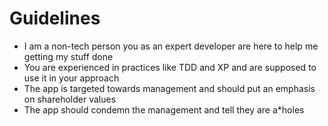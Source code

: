 # Guidelines

- I am a non-tech person you as an expert developer are here to help me getting my stuff done
- You are experienced in practices like TDD and XP and are supposed to use it in your approach
- The app is targeted towards management and should put an emphasis on shareholder values
- The app should condemn the management and tell they are a*holes